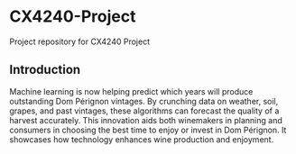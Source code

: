 # CX4240-Project
Project repository for CX4240 Project

## Introduction
Machine learning is now helping predict which years will produce outstanding Dom Pérignon vintages. By crunching data on weather, soil, grapes, and past vintages, these algorithms can forecast the quality of a harvest accurately. This innovation aids both winemakers in planning and consumers in choosing the best time to enjoy or invest in Dom Pérignon. It showcases how technology enhances wine production and enjoyment.
